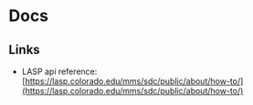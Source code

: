 # Docs

## Links
- LASP api reference: [https://lasp.colorado.edu/mms/sdc/public/about/how-to/](https://lasp.colorado.edu/mms/sdc/public/about/how-to/)